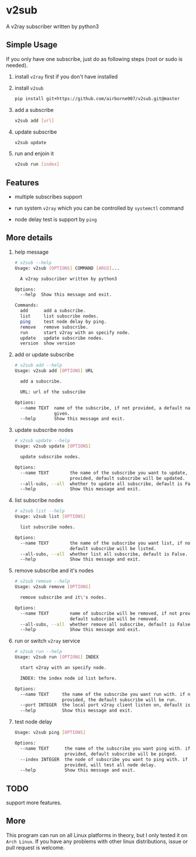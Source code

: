 # v2sub

A v2ray subscriber written by python3

## Simple Usage

If you only have one subscribe, just do as following steps (root or sudo is needed).

1. install `v2ray` first if you don't have installed

2. install `v2sub`

    ```bash
    pip install git+https://github.com/airborne007/v2sub.git@master
    ```

3. add a subscribe

    ```bash
    v2sub add [url]
    ```

4. update subscribe
    
    ```bash
    v2sub update
    ```
5. run and enjoin it

    ```bash
    v2sub run [index]
    ```


## Features

- multiple subscribes support

- run system `v2ray` which you can be controlled by `systemctl` command

- node delay test is support by `ping`

## More details

1. help message

    ```bash
    # v2sub --help
    Usage: v2sub [OPTIONS] COMMAND [ARGS]...
    
      A v2ray subscriber written by python3
    
    Options:
      --help  Show this message and exit.
    
    Commands:
      add      add a subscribe.
      list     list subscribe nodes.
      ping     test node delay by ping.
      remove   remove subscribe.
      run      start v2ray with an specify node.
      update   update subscribe nodes.
      version  show version
    ```
2. add or update subscribe
    
    ```bash
    # v2sub add --help
    Usage: v2sub add [OPTIONS] URL
    
      add a subscribe.
    
      URL: url of the subscribe
    
    Options:
      --name TEXT  name of the subscribe, if not provided, a default name will be
                   given.
      --help       Show this message and exit.
    ```

3. update subscribe nodes

    ```bash
    # v2sub update --help
    Usage: v2sub update [OPTIONS]
    
      update subscribe nodes.
    
    Options:
      --name TEXT        the name of the subscribe you want to update, if not
                         provided, default subscribe will be updated.
      --all-subs, --all  whether to update all subscribe, default is False.
      --help             Show this message and exit.
    ```

4. list subscribe nodes

    ```bash
    # v2sub list --help
    Usage: v2sub list [OPTIONS]
    
      list subscribe nodes.
    
    Options:
      --name TEXT        the name of the subscribe you want list, if not provided,
                         default subscribe will be listed.
      --all-subs, --all  whether list all subscribe, default is False.
      --help             Show this message and exit.
    ```

5. remove subscribe and it's nodes

    ```bash
    # v2sub remove --help
    Usage: v2sub remove [OPTIONS]
    
      remove subscribe and it\'s nodes.
    
    Options:
      --name TEXT        name of subscribe will be removed, if not provided,
                         default subscribe will be removed.
      --all-subs, --all  whether remove all subscribe, default is False.
      --help             Show this message and exit.
    ```

6. run or switch `v2ray` service

    ```bash
    # v2sub run --help
    Usage: v2sub run [OPTIONS] INDEX
    
      start v2ray with an specify node.
    
      INDEX: the index node id list before.
    
    Options:
      --name TEXT     the name of the subscribe you want run with. if not
                      provided, the default subscribe will be run.
      --port INTEGER  the local port v2ray client listen on, default is 1080
      --help          Show this message and exit.
    ```
7. test node delay

    ```bash
    Usage: v2sub ping [OPTIONS]
    
    Options:
      --name TEXT      the name of the subscribe you want ping with. if not
                       provided, default subscribe will be pinged.
      --index INTEGER  the node of subscribe you want to ping with. if not
                       provided, will test all node delay.
      --help           Show this message and exit.
    ```
   
## TODO

support more features.

## More

This program can run on all Linux platforms in theory, but I only tested it on
`Arch Linux`. If you have any problems with other linux distributions, issue or
pull request is welcome.